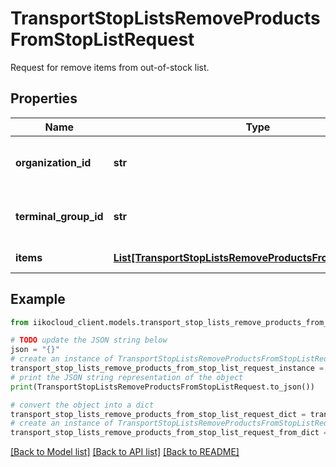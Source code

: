 # TransportStopListsRemoveProductsFromStopListRequest

Request for remove items from out-of-stock list.

## Properties

Name | Type | Description | Notes
------------ | ------------- | ------------- | -------------
**organization_id** | **str** | Organization ID.                Can be obtained by &#x60;/api/1/organizations&#x60; operation. | 
**terminal_group_id** | **str** | Terminal group ID.                Can be obtained by &#x60;/api/1/terminal_groups&#x60; operation. | 
**items** | [**List[TransportStopListsRemoveProductsFromStopListItem]**](TransportStopListsRemoveProductsFromStopListItem.md) | Items for removing from out-of-stock list. | 

## Example

```python
from iikocloud_client.models.transport_stop_lists_remove_products_from_stop_list_request import TransportStopListsRemoveProductsFromStopListRequest

# TODO update the JSON string below
json = "{}"
# create an instance of TransportStopListsRemoveProductsFromStopListRequest from a JSON string
transport_stop_lists_remove_products_from_stop_list_request_instance = TransportStopListsRemoveProductsFromStopListRequest.from_json(json)
# print the JSON string representation of the object
print(TransportStopListsRemoveProductsFromStopListRequest.to_json())

# convert the object into a dict
transport_stop_lists_remove_products_from_stop_list_request_dict = transport_stop_lists_remove_products_from_stop_list_request_instance.to_dict()
# create an instance of TransportStopListsRemoveProductsFromStopListRequest from a dict
transport_stop_lists_remove_products_from_stop_list_request_from_dict = TransportStopListsRemoveProductsFromStopListRequest.from_dict(transport_stop_lists_remove_products_from_stop_list_request_dict)
```
[[Back to Model list]](../README.md#documentation-for-models) [[Back to API list]](../README.md#documentation-for-api-endpoints) [[Back to README]](../README.md)


